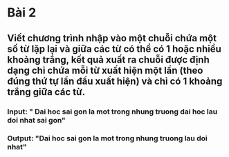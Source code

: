 # Bài 2
## Viết chương trình nhập vào một chuỗi chứa một số từ lặp lại và giữa các từ có thể có 1 hoặc nhiều khoảng trắng, kết quả xuất ra chuỗi được định dạng chỉ chứa mỗi từ xuất hiện một lần (theo đúng thứ tự lần đầu xuất hiện) và chỉ có 1 khoảng trắng giữa các từ.
### Input: " Dai hoc sai gon la mot trong nhung truong dai hoc lau doi nhat sai  gon"
### Output: "Dai hoc sai gon la mot trong nhung truong lau doi nhat"